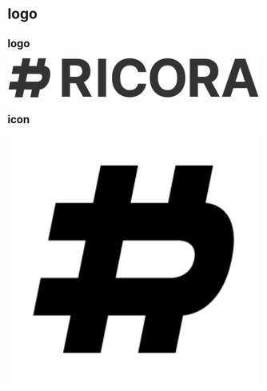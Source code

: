 # logo
## logo
<p align="center">
<img src="https://raw.githubusercontent.com/RICORA/logo/main/ricora.svg" alt="" width="500">
</p>

## icon
<p align="center">
<img src="https://raw.githubusercontent.com/RICORA/logo/main/favicon.svg" alt="" width="500">
</p>
